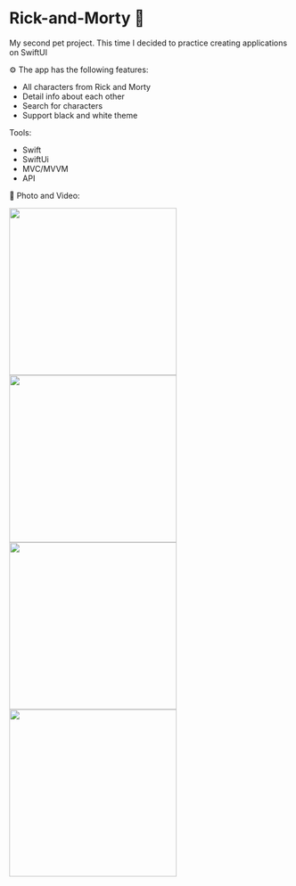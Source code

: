 # Rick-and-Morty 💊

My second pet project. This time I decided to practice creating applications on SwiftUI

⚙️ The app has the following features:
- All characters from Rick and Morty
- Detail info about each other
- Search for characters
- Support black and white theme

Tools: 
- Swift
- SwiftUi 
- MVC/MVVM
- API

📸 Photo and Video: 

<div>
<img src="https://user-images.githubusercontent.com/85392692/175665672-b3b7f3c5-1a60-4c5e-a7eb-7ceb055ce01f.png" width="300">
<img src="https://user-images.githubusercontent.com/85392692/175665781-01c81472-7238-4f44-ae5a-004d0d10ad37.png" width="300">
<img src="https://user-images.githubusercontent.com/85392692/175665832-e9c85a2f-c2b1-4df3-a01a-fd7a31405778.png" width="300">
<img src="https://user-images.githubusercontent.com/85392692/175665946-7c3e4719-cc29-4f5d-95e3-46dfca15ddc6.png" width="300">
<div/>



